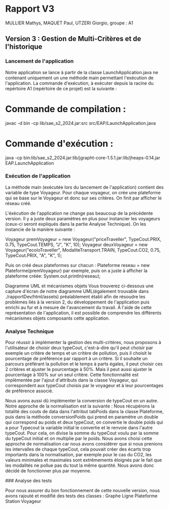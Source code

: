Rapport V3
===

MULLIER Mathys,
MAQUET Paul, 
UTZERI Giorgio, 
groupe : A1

Version 3 : Gestion de Multi-Critères et de l'historique
---

### Lancement de l'application

Notre application se lance à partir de la classe LaunchApplication.java ne contenant uniquement un une méthode main permettant l'exécution de l'application. La commande d'exécution, à exécuter depuis la racine du repértoire A1 (repértoire de ce projet) est la suivante :

# Commande de compilation :
javac -d bin -cp lib/sae_s2_2024.jar:src src/EAP/LaunchApplication.java

# Commande d'exécution :
java -cp bin:lib/sae_s2_2024.jar:lib/jgrapht-core-1.5.1.jar:lib/jheaps-0.14.jar EAP.LaunchApplication

### Exécution de l'application

La méthode main (exécutée lors du lancement de l'application) contient des variable de type Voyageur. Pour chaque voyageur, on crée une plateforme qui se base sur le Voyageur et donc sur ses critères. On finit par afficher le réseau créé.

L'éxécution de l'application ne change pas beaucoup de la précédente version. Il y a juste deux paramètres en plus pour instancier les voyageurs (ceux-ci seront expliqués dans la partie Analyse Technique). On les instancie de la manière suivante :

Voyageur premVoyageur = new Voyageur("priceTraveller", TypeCout.PRIX, 0.75, TypeCout.TEMPS, "J", "K", 10);
Voyageur deuxVoyageur = new Voyageur("ecoloTraveller", ModaliteTransport.TRAIN, TypeCout.CO2, 0.75, TypeCout.PRIX, "A", "K", 1);

Puis on créé deux plateformes sur chacun :
Plateforme reseau = new Plateforme(premVoyageur) par exemple, puis on a juste à afficher la plateforme créée:
System.out.println(reseau);

Diagramme UML et mécanismes objets
Vous trouverez ci-dessous une capture d'écran de notre diagramme UML(également trouvable dans ./rapportDev/html/assets) préalablement établi afin de résoudre les problèmes liés à la version 2, du développement de l'application puis enrichi au fur et à mesure de l'avancement du travail. À l'aide de cette représentation de l'application, il est possible de comprendre les différents mécanismes objets composants cette application.

### Analyse Technique

Pour réussir à implémenter la gestion des multi-critères, nous proposons à l'utilisateur de choisir deux typeCout, c'est-à-dire qu'il peut choisir par exemple un critère de temps et un critère de pollution, puis il choisit le pourcentage de préférence par rapport à un critère. Si il souhaite un parcours préférant la pollution et le temps à parts égales, il peut choisir ces 2 critères et ajuster le pourcentage à 50%. Mais il peut aussi ajuster le pourcentage à 100% sur un seul critère. Cette fonctionnalité est implémentée par l'ajout d'attributs dans la classe Voyageur, qui correspondent aux typeCout choisis par le voyageur et à leur pourcentages de préférence associé.

Nous avons aussi dû implémenter la conversion de typeCout en un autre. Notre approche de la normalisation est la suivante :
Nous récupérons la totalité des couts de data dans l'attribut tabPoids dans la classe Plateforme, puis dans la méthode conversionPoids qui prend en paramètre un double qui correspond au poids et deux typeCout, on convertie le double poids qui a pour Typecout la variable initial le convertie et le renvoie dans l'autre typeCout. Pour cela, on divise la somme du typeCout voulu par la somme du typeCout initial et on multiplie par le poids. Nous avons choisi cette approche de normalisation car nous avons considérer que si nous prenions les intervalles de chaque typeCout, cela pouvait créer des écarts trop importants dans la normalisation, par exemple pour le cas du CO2, les valeurs minimales et maximales sont extrêmements éloignés par le fait que les modalités ne pollue pas du tout la même quantité. Nous avons donc décidé de fonctionner plus par moyenne.

### Analyse des tests 

Pour nous assurer du bon fonctionnement de cette nouvelle version, nous avons rajouté et modifié des tests des classes : 
Graphe
Ligne
Plateforme
Station
Voyageur